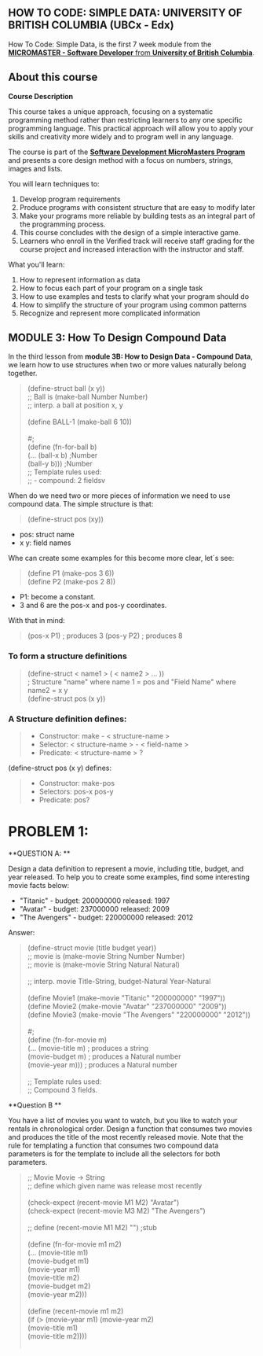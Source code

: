 ## HOW TO CODE: SIMPLE DATA: UNIVERSITY OF BRITISH COLUMBIA (UBCx - Edx)

How To Code: Simple Data, is the first 7 week module from the  [**MICROMASTER - Software Developer** from **University of British Columbia**](https://www.edx.org/course/how-code-simple-data-ubcx-htc1x).

## About this course 

**Course Description**

This course takes a unique approach, focusing on a systematic programming method rather than restricting learners to any one specific programming language. This practical approach will allow you to apply your skills and creativity more widely and to program well in any language.

The course is part of the [**Software Development MicroMasters Program**](https://www.edx.org/micromasters/software-development) and presents a core design method with a focus on numbers, strings, images and lists.

You will learn techniques to:

1. Develop program requirements
2. Produce programs with consistent structure that are easy to modify later
3. Make your programs more reliable by building tests as an integral part of the programming process.
4. This course concludes with the design of a simple interactive game.
5. Learners who enroll in the Verified track will receive staff grading for the course project and increased interaction with the instructor and staff.

What you'll learn:
1. How to represent information as data
2. How to focus each part of your program on a single task
3. How to use examples and tests to clarify what your program should do
4. How to simplify the structure of your program using common patterns
5. Recognize and represent more complicated information

## MODULE 3: How To Design Compound Data

In the third lesson from **module 3B: How to Design Data - Compound Data**, we learn how to use structures when two or more values naturally belong together. 


> (define-struct ball (x y)) <br>
> ;; Ball is (make-ball Number Number) <br>
> ;; interp. a ball at position x, y <br>
> <br>
> (define BALL-1 (make-ball 6 10)) <br>
> <br>
> #; <br>
> (define (fn-for-ball b) <br>
>   (... (ball-x b)     ;Number <br>
>        (ball-y b)))   ;Number <br>
> ;; Template rules used: <br>
> ;;  - compound: 2 fieldsv <br>

When do we need two or more pieces of information we need to use compound data. The simple structure is that:

> (define-struct pos (xy)) <br>

- pos: struct name<br>
- x y: field names<br>

Whe can create some examples for this become more clear, let´s see:

> (define P1 (make-pos 3 6))<br>
> (define P2 (make-pos 2 8))<br>

- P1: become a constant.
- 3 and 6 are the pos-x and pos-y coordinates. 

With that in mind: 

> (pos-x P1) ; produces 3
> (pos-y P2) ; produces 8

### To form a structure definitions

> (define-struct < name1 > ( < name2 > ... ))<br>
> ; Structure "name" where name 1 = pos  and "Field Name" where name2 = x y <br>
> (define-struct pos (x y)) <br>
  
### A Structure definition defines: 

> - Constructor: make - < structure-name ><br>
> - Selector: < structure-name > - < field-name ><br>
> - Predicate: < structure-name > ? <br>
 
(define-struct pos (x y) defines:

> - Constructor: make-pos <br>
> - Selectors: pos-x   pos-y <br>
> - Predicate: pos? <br>
  
 # PROBLEM 1:
 
 **QUESTION A: **
 
Design a data definition to represent a movie, including title, budget, and year released. To help you to create some examples, find some interesting movie facts below: <br>
- "Titanic" - budget: 200000000 released: 1997<br>
- "Avatar" - budget: 237000000 released: 2009<br>
- "The Avengers" - budget: 220000000 released: 2012<br>

Answer: 

> (define-struct movie (title budget year)) <br>
> ;; movie is (make-movie String Number Number) <br>
> ;; movie is (make-movie String Natural Natural) <br>
> <br>
> ;; interp. movie Title-String, budget-Natural Year-Natural <br>
> <br>
> (define Movie1 (make-movie "Titanic" "200000000" "1997")) <br>
> (define Movie2 (make-movie "Avatar" "237000000" "2009")) <br>
> (define Movie3 (make-movie "The Avengers" "220000000" "2012")) <br>
> <br>
> #; <br>
> (define (fn-for-movie m) <br>
>   (... (movie-title m)    ; produces a string <br>
>        (movie-budget m)   ; produces a Natural number <br>
>        (movie-year m)))   ; produces a Natural number <br>
> <br>
> ;; Template rules used: <br>
> ;; Compound 3 fields. <br>


**Question B **

You have a list of movies you want to watch, but you like to watch your rentals in chronological order. Design a function that consumes two movies and produces the title of the most recently released movie. Note that the rule for templating a function that consumes two compound data parameters is for the template to include all the selectors for both  parameters.

> ;; Movie Movie -> String <br>
> ;; define which given name was release most recently<br>
> <br>
> (check-expect (recent-movie M1 M2) "Avatar")<br>
> (check-expect (recent-movie M3 M2) "The Avengers")<br>
> <br>
> ;; define (recent-movie M1 M2) "")  ;stub <br>
> <br>
> (define (fn-for-movie m1 m2) <br>
>   (... (movie-title m1) <br>
>        (movie-budget m1) <br>
>        (movie-year m1) <br>
>        (movie-title m2) <br>
>        (movie-budget m2) <br>
>        (movie-year m2))) <br>
> <br>
> (define (recent-movie m1 m2) <br>
>   (if (> (movie-year m1) (movie-year m2) <br>
>          (movie-title m1) <br>
>          (movie-title m2)))) <br>
> <br>



